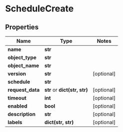 # ScheduleCreate

## Properties
Name | Type | Notes
------------ | ------------- | -------------
**name** | **str** | 
**object_type** | **str** | 
**object_name** | **str** | 
**version** | **str** | [optional] 
**schedule** | **str** | 
**request_data** | **str** or **dict(str, str)** | [optional] 
**timeout** | **int** | [optional] 
**enabled** | **bool** | [optional] 
**description** | **str** | [optional] 
**labels** | **dict(str, str)** | [optional] 


